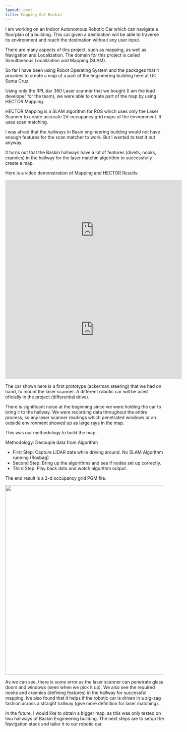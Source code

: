 ```yaml
---
layout: post
title: Mapping Out Baskin
---
```


I am working on an Indoor Autonomous Robotic Car which can navigate a floorplan of a building.
This car given a destination will be able to traverse its environment and reach the destination without any user input.

There are many aspects of this project, such as mapping, as well as Navigation and Localization.
The domain for this project is called Simultaneous Localization and Mapping (SLAM).

So far I have been using Robot Operating System and the packages that it provides to create a map of a part of the engineering building here at UC Santa Cruz.

Using only the RPLidar 360 Laser scanner that we bought (I am the lead developer for the team), we were able to create part of the map by using HECTOR Mapping.

HECTOR Mapping is a SLAM algorithm for ROS which uses only the Laser Scanner to create accurate 2d-occupancy grid maps of the environment. It uses scan matching.

I was afraid that the hallways in Basin engineering building would not have enough features for the scan matcher to work. But I wanted to test it out anyway.

It turns out that the Baskin hallways have a lot of features (divets, nooks, crannies) in the hallway for the laser matchin algorithm to successfully create a map.

Here is a video demonstration of Mapping and HECTOR Results:

<iframe width="560" height="315" src="https://www.youtube.com/embed/x9NRgX7njaU" frameborder="0" allow="autoplay; encrypted-media" allowfullscreen></iframe>

<iframe width="560" height="315" src="https://www.youtube.com/embed/6-KWuDb-EYw" frameborder="0" allow="autoplay; encrypted-media" allowfullscreen></iframe>

The car shown here is a first prototype (ackerman steering) that we had on hand, to mount the laser scanner. A different robotic car will be used oficially in the project (differential drive).

There is significant noise at the beginning since we were holding the car to bring it to the hallway. We were recording data throughout the entire process, so any laser scanner readings which penetrated windows or an outside environment showed up as large rays in the map.

This was our methodology to build the map:

Methodology: Decouple data from Algorithm  

  * First Step: Capture LIDAR data while driving around. No SLAM Algorithm running  (Rosbag)
  * Second Step: Bring up the algorithms and see if nodes set up correctly.  
  * Third Step: Play back data and watch algorithm output.  
  
The end result is a 2-d occupancy grid PGM file.

<p align="center">
  <img src="https://image.ibb.co/ko56JS/oc_grid_map.png" width="600"/>
</p>

As we can see, there is some error as the laser scanner can penetrate glass doors and windows (seen when we pick it up). We also see the required nooks and crannies (defining features) in the hallway for successful mapping. Ive also found that it helps if the robotic car is driven in a zig-zag fashion across a straight hallway (give more definition for laser matching).

In the future, I would like to obtain a bigger map, as this was only tested on two hallways of Baskin Engineering building. The next steps are to setup the Navigation stack and tailor it to our robotic car.
  
